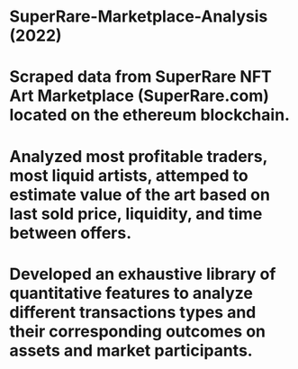 # SuperRare-Marketplace-Analysis (2022)
# Scraped data from SuperRare NFT Art Marketplace (SuperRare.com) located on the ethereum blockchain.
# Analyzed most profitable traders, most liquid artists, attemped to estimate value of the art based on last sold price, liquidity, and time between offers.
# Developed an exhaustive library of quantitative features to analyze different transactions types and their corresponding outcomes on assets and market participants.

